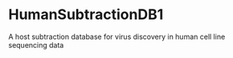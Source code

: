 # HumanSubtractionDB1
A host subtraction database for virus discovery in human cell line sequencing data
